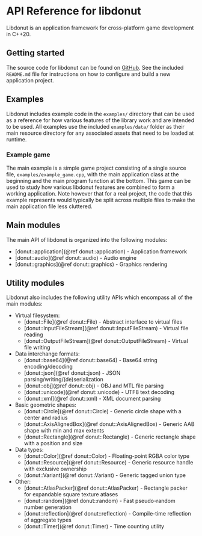 # API Reference for libdonut

Libdonut is an application framework for cross-platform game development in C++20.

## Getting started

The source code for libdonut can be found on [GitHub](https://github.com/DonutVikingChap/libdonut). See the included `README.md` file for instructions on how to configure and build a new application project.

## Examples

Libdonut includes example code in the `examples/` directory that can be used as a reference for how various features of the library work and are intended to be used. All examples use the included `examples/data/` folder as their main resource directory for any associated assets that need to be loaded at runtime.

### Example game

The main example is a simple game project consisting of a single source file, `examples/example_game.cpp`, with the main application class at the beginning and the main program function at the bottom. This game can be used to study how various libdonut features are combined to form a working application. Note however that for a real project, the code that this example represents would typically be split across multiple files to make the main application file less cluttered.

## Main modules

The main API of libdonut is organized into the following modules:

- [donut::application](@ref donut::application) - Application framework
- [donut::audio](@ref donut::audio) - Audio engine
- [donut::graphics](@ref donut::graphics) - Graphics rendering

## Utility modules

Libdonut also includes the following utility APIs which encompass all of the main modules:

- Virtual filesystem:
    - [donut::File](@ref donut::File) - Abstract interface to virtual files
    - [donut::InputFileStream](@ref donut::InputFileStream) - Virtual file reading
    - [donut::OutputFileStream](@ref donut::OutputFileStream) - Virtual file writing
- Data interchange formats:
    - [donut::base64](@ref donut::base64) - Base64 string encoding/decoding
    - [donut::json](@ref donut::json) - JSON parsing/writing/(de)serialization
    - [donut::obj](@ref donut::obj) - OBJ and MTL file parsing
    - [donut::unicode](@ref donut::unicode) - UTF8 text decoding
    - [donut::xml](@ref donut::xml) - XML document parsing
- Basic geometric shapes:
    - [donut::Circle](@ref donut::Circle) - Generic circle shape with a center and radius
    - [donut::AxisAlignedBox](@ref donut::AxisAlignedBox) - Generic AAB shape with min and max extents
    - [donut::Rectangle](@ref donut::Rectangle) - Generic rectangle shape with a position and size
- Data types:
    - [donut::Color](@ref donut::Color) - Floating-point RGBA color type
    - [donut::Resource](@ref donut::Resource) - Generic resource handle with exclusive ownership
    - [donut::Variant](@ref donut::Variant) - Generic tagged union type
- Other:
    - [donut::AtlasPacker](@ref donut::AtlasPacker) - Rectangle packer for expandable square texture atlases
    - [donut::random](@ref donut::random) - Fast pseudo-random number generation
    - [donut::reflection](@ref donut::reflection) - Compile-time reflection of aggregate types
    - [donut::Timer](@ref donut::Timer) - Time counting utility
